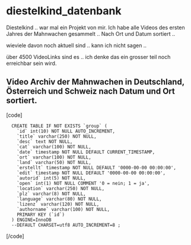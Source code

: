# diestelkind_datenbank

Diestelkind .. war mal ein Projekt von mir. 
Ich habe alle Videos des ersten Jahres der Mahnwachen gesammelt .. 
Nach Ort und Datum sortiert .. 

wieviele davon noch aktuell sind .. kann ich nicht sagen .. 

über 4500 VideoLinks sind es .. ich denke das ein grosser teil noch erreichbar sein wird. 

## Video Archiv der Mahnwachen in Deutschland, Österreich und Schweiz nach Datum und Ort sortiert. 


[code]

      
      CREATE TABLE IF NOT EXISTS `group` (
        `id` int(10) NOT NULL AUTO_INCREMENT,
        `title` varchar(250) NOT NULL,
        `desc` text NOT NULL,
        `cat` varchar(100) NOT NULL,
        `date` timestamp NOT NULL DEFAULT CURRENT_TIMESTAMP,
        `ort` varchar(100) NOT NULL,
        `land` varchar(50) NOT NULL,
        `erstellt` timestamp NOT NULL DEFAULT '0000-00-00 00:00:00',
        `edit` timestamp NOT NULL DEFAULT '0000-00-00 00:00:00',
        `autorid` int(5) NOT NULL,
        `open` int(1) NOT NULL COMMENT '0 = nein; 1 = ja',
        `location` varchar(250) NOT NULL,
        `plz` varchar(8) NOT NULL,
        `language` varchar(80) NOT NULL,
        `lizenz` varchar(120) NOT NULL,
        `authorname` varchar(100) NOT NULL,
        PRIMARY KEY (`id`)
      ) ENGINE=InnoDB  
      --DEFAULT CHARSET=utf8 AUTO_INCREMENT=8 ;

[/code]
